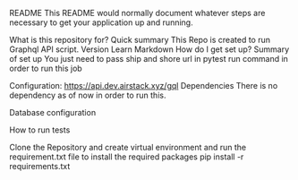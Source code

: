 README
This README would normally document whatever steps are necessary to get your application up and running.

What is this repository for?
Quick summary This Repo is created to run Graphql API script.
Version
Learn Markdown
How do I get set up?
Summary of set up You just need to pass ship and shore url in pytest run command in order to run this job

Configuration: https://api.dev.airstack.xyz/gql
Dependencies There is no dependency as of now in order to run this.

Database configuration

How to run tests


Clone the Repository and create virtual environment and run the requirement.txt file to install the required packages 
pip install -r requirements.txt
